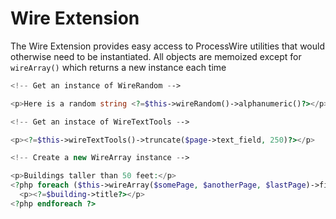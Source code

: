
# Wire Extension

The Wire Extension provides easy access to ProcessWire utilities that would otherwise need to be instantiated. All objects are memoized except for `wireArray()` which returns a new instance each time

```php
<!-- Get an instance of WireRandom -->

<p>Here is a random string <?=$this->wireRandom()->alphanumeric()?></p>

<!-- Get an instace of WireTextTools -->

<p><?=$this->wireTextTools()->truncate($page->text_field, 250)?></p>

<!-- Create a new WireArray instance -->

<p>Buildings taller than 50 feet:</p>
<?php foreach ($this->wireArray($somePage, $anotherPage, $lastPage)->filter('height>=50') as $building): ?>
  <p><?=$building->title?></p>
<?php endforeach ?>
```
